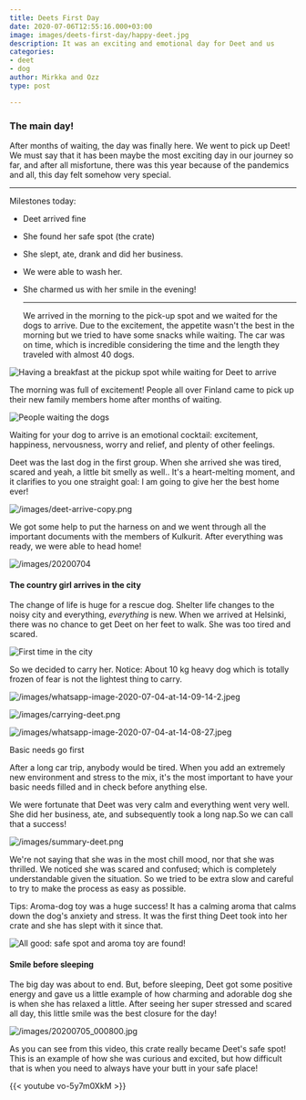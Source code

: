 ```yaml
---
title: Deets First Day
date: 2020-07-06T12:55:16.000+03:00
image: images/deets-first-day/happy-deet.jpg
description: It was an exciting and emotional day for Deet and us
categories:
- deet
- dog
author: Mirkka and Ozz
type: post

---
```

### The main day!

After months of waiting, the day was finally here. We went to pick up Deet! We must say that it has been maybe the most exciting day in our journey so far, and after all misfortune, there was this year because of the pandemics and all, this day felt somehow very special.

***

Milestones today:

* Deet arrived fine
* She found her safe spot (the crate)
* She slept, ate, drank and did her business.
* We were able to wash her.
* She charmed us with her smile in the evening!

  ***

  We arrived in the morning to the pick-up spot and we waited for the dogs to arrive. Due to the excitement, the appetite wasn't the best in the morning but we tried to have some snacks while waiting. The car was on time, which is incredible considering the time and the length they traveled with almost 40 dogs.

![Having a breakfast at the pickup spot while waiting for Deet to arrive](https://app.forestry.io/sites/pqtrwwknkydruw/body-media//images/deets-first-day/mirkka-ozz-waiting.jpg "Breakfast")

The morning was full of excitement! People all over Finland came to pick up their new family members home after months of waiting.

![People waiting the dogs](https://app.forestry.io/sites/pqtrwwknkydruw/body-media//images/20200704_105445.jpg)

  
Waiting for your dog to arrive is an emotional cocktail: excitement, happiness, nervousness, worry and relief, and plenty of other feelings.

Deet was the last dog in the first group. When she arrived she was tired, scared and yeah, a little bit smelly as well.. It's a heart-melting moment, and it clarifies to you one straight goal: I am going to give her the best home ever!

![/images/deet-arrive-copy.png](https://app.forestry.io/sites/pqtrwwknkydruw/body-media//images/deet-arrive-copy.png)

  
We got some help to put the harness on and we went through all the important documents with the members of Kulkurit. After everything was ready, we were able to head home!

![/images/20200704](https://app.forestry.io/sites/pqtrwwknkydruw/body-media//images/20200704_120447.jpg)

#### The country girl arrives in the city

The change of life is huge for a rescue dog. Shelter life changes to the noisy city and everything, _everything_ is new. When we arrived at Helsinki, there was no chance to get Deet on her feet to walk. She was too tired and scared.

![First time in the city](https://app.forestry.io/sites/pqtrwwknkydruw/body-media//images/whatsapp-image-2020-07-04-at-14-09-15.jpeg)

So we decided to carry her. Notice: About 10 kg heavy dog which is totally frozen of fear is not the lightest thing to carry.

![/images/whatsapp-image-2020-07-04-at-14-09-14-2.jpeg](https://app.forestry.io/sites/pqtrwwknkydruw/body-media//images/whatsapp-image-2020-07-04-at-14-09-14-2.jpeg)

![/images/carrying-deet.png](https://app.forestry.io/sites/pqtrwwknkydruw/body-media//images/carrying-deet.png)

![/images/whatsapp-image-2020-07-04-at-14-08-27.jpeg](https://app.forestry.io/sites/pqtrwwknkydruw/body-media//images/whatsapp-image-2020-07-04-at-14-08-27.jpeg)

  
Basic needs go first

After a long car trip, anybody would be tired. When you add an extremely new environment and stress to the mix, it's the most important to have your basic needs filled and in check before anything else.

We were fortunate that Deet was very calm and everything went very well. She did her business, ate, and subsequently took a long nap.So we can call that a success!

![/images/summary-deet.png](https://app.forestry.io/sites/pqtrwwknkydruw/body-media//images/summary-deet.png)

We're not saying that she was in the most chill mood, nor that she was thrilled. We noticed she was scared and confused; which is completely understandable given the situation. So we tried to be extra slow and careful to try to make the process as easy as possible.

Tips: Aroma-dog toy was a huge success! It has a calming aroma that calms down the dog's anxiety and stress. It was the first thing Deet took into her crate and she has slept with it since that.

![All good: safe spot and aroma toy are found!](https://app.forestry.io/sites/pqtrwwknkydruw/body-media//images/1st-day-deet-and-the-aroma-bunny.jpg "Deet in the crate")

#### Smile before sleeping

The big day was about to end. But, before sleeping, Deet got some positive energy and gave us a little example of how charming and adorable dog she is when she has relaxed a little. After seeing her super stressed and scared all day, this little smile was the best closure for the day!

![/images/20200705_000800.jpg](https://app.forestry.io/sites/pqtrwwknkydruw/body-media//images/20200705_000800.jpg)

As you can see from this video, this crate really became Deet's safe spot! This is an example of how she was curious and excited, but how difficult that is when you need to always have your butt in your safe place!

{{< youtube vo-5y7m0XkM >}}